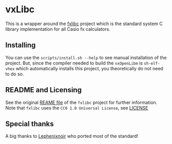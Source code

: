 # vxLibc

This is a wrapper around the
[fxlibc](https://gitea.planet-casio.com/Vhex-Kernel-Core/fxlibc) project
which is the standard system C library implementation for all Casio fx
calculators.

## Installing

You can use the `scripts/install.sh --help` to see manual installation of the
project. But, since the compiler needed to build the `vxOpenLibm` is
`sh-elf-vhex` which automatically installs this project, you theoretically do
not need to do so.

## README and Licensing

See the original
[REAME file](https://gitea.planet-casio.com/Vhex-Kernel-Core/fxlibc/src/branch/master/README.md)
of the `fxlibc` project for further information.
Note that `fxlibc` uses the `CC0 1.0 Universal License`, see
[LICENSE](https://gitea.planet-casio.com/Vhex-Kernel-Core/fxlibc/src/branch/master/LICENSE)

## Special thanks

A big thanks to
[Lephenixnoir](https://silent-tower.net/projects/) who ported most of the
standard!
